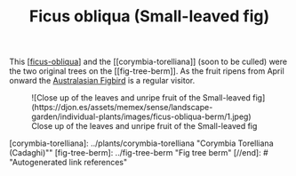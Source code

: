 ﻿---
backlinks:
- title: Individual plants
  url: /sense/landscape-garden/individual-plants/individual-plants.html
latitude: -27.53784332426967
longitude: 152.0567883086875
photos:
  1:
    date: 2025-03-31 16:58:22
    description: None
    filename: 8BCF8062-DC0E-402B-86BC-898764C2A9C7.heic
    latitude: -27.538378333333334
    longitude: 152.05587783333334
    memexFilename: images/ficus-obliqua-berm/1.jpeg
    title: None
tags:
- ficus
- fig
- wood-duck-meadows
title: Ficus obliqua (Small-leaved fig)
type: single-plant
---
This [[ficus-obliqua]] and the [[corymbia-torelliana]] (soon to be culled) were the two original trees on the [[fig-tree-berm]]. As the fruit ripens from April onward the [Australasian Figbird](/memex/sense/birdwatching/australasianFigbird.md) is a regular visitor. 

<figure markdown>
![Close up of the leaves and unripe fruit of the Small-leaved fig](https://djon.es/assets/memex/sense/landscape-garden/individual-plants/images/ficus-obliqua-berm/1.jpeg)
<caption>Close up of the leaves and unripe fruit of the Small-leaved fig</caption>
</figure>

[//begin]: # "Autogenerated link references for markdown compatibility"
[ficus-obliqua]: ../plants/ficus-obliqua "Ficus obliqua (Small-leaved fig)"
[corymbia-torelliana]: ../plants/corymbia-torelliana "Corymbia Torelliana (Cadaghi)""
[fig-tree-berm]: ../fig-tree-berm "Fig tree berm"
[//end]: # "Autogenerated link references"